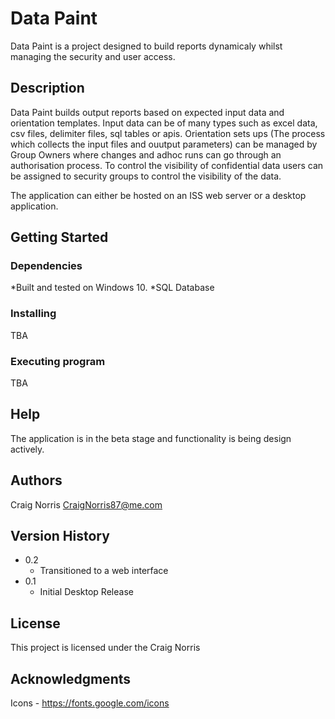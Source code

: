 # Data Paint

Data Paint is a project designed to build reports dynamicaly whilst managing the security and user access.

## Description

Data Paint builds output reports based on expected input data and orientation templates. Input data can be of many types such as excel data, csv files, delimiter files, sql tables or apis. Orientation sets ups (The process which collects the input files and ouutput parameters) can be managed by Group Owners where changes and adhoc runs can go through an authorisation process. To control the visibility of confidential data users can be assigned to security groups to control the visibility of the data. 

The application can either be hosted on an ISS web server or a desktop application.

## Getting Started

### Dependencies

*Built and tested on Windows 10. 
*SQL Database

### Installing

TBA

### Executing program

TBA

## Help

The application is in the beta stage and functionality is being design actively.

## Authors

Craig Norris
CraigNorris87@me.com

## Version History

* 0.2
    * Transitioned to a web interface
* 0.1
    * Initial Desktop Release

## License

This project is licensed under the Craig Norris

## Acknowledgments

Icons - https://fonts.google.com/icons
